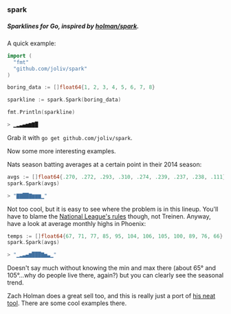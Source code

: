 ### spark

##### Sparklines for Go, inspired by [holman/spark](https://github.com/holman/spark).

A quick example:

```go
import (
  "fmt"
  "github.com/joliv/spark"
)

boring_data := []float64{1, 2, 3, 4, 5, 6, 7, 8}

sparkline := spark.Spark(boring_data)

fmt.Println(sparkline)

> ▁▂▃▄▅▆▇█

```

Grab it with ```go get github.com/joliv/spark```.

Now some more interesting examples.

Nats season batting averages at a certain point in their 2014 season:

```go
avgs := []float64{.270, .272, .293, .310, .274, .239, .237, .238, .111}
spark.Spark(avgs)

> "▇▇██▇▆▆▆▁"
```

Not too cool, but it is easy to see where the problem is in this lineup. You'll have to blame the [National League's rules](http://en.wikipedia.org/wiki/Designated_hitter) though, not Treinen. Anyway, have a look at average monthly highs in Phoenix:

```go
temps := []float64{67, 71, 77, 85, 95, 104, 106, 105, 100, 89, 76, 66}
spark.Spark(avgs)

> "▁▂▃▄▆███▇▅▃▁"
```

Doesn't say much without knowing the min and max there (about 65° and 105°...why do people live there, again?) but you can clearly see the seasonal trend.

Zach Holman does a great sell too, and this is really just a port of [his neat tool](https://github.com/holman/spark). There are some cool examples there.
